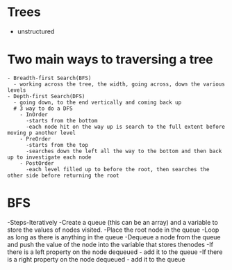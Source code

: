 # Trees

-   unstructured

# Two main ways to traversing a tree

    - Breadth-first Search(BFS)
      - working across the tree, the width, going across, down the various levels
    - Depth-first Search(DFS)
      - going down, to the end vertically and coming back up
      # 3 way to do a DFS
        - InOrder
          -starts from the bottom
          -each node hit on the way up is search to the full extent before moving p another level
        - PreOrder
          -starts from the top
          -searches down the left all the way to the bottom and then back up to investigate each node
        - PostOrder
          -each level filled up to before the root, then searches the other side before returning the root

# BFS

-Steps-Iteratively
-Create a queue (this can be an array) and a variable to store the values of nodes visited.
-Place the root node in the queue
-Loop as long as there is anything in the queue
-Dequeue a node from the queue and push the value of the node into the variable that stores thenodes
-If there is a left property on the node dequeued - add it to the queue
-If there is a right property on the node dequeued - add it to the queue
